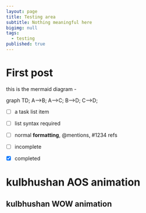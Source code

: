 ```yaml
---
layout: page
title: Testing area
subtitle: Nothing meaningful here
bigimg: null
tags:
  - testing
published: true
---
```



# First post

this is the mermaid diagram -


<div class="mermaid">

graph TD;
    A-->B;
    A-->C;
    B-->D;
    C-->D;

</div>



- [ ] a task list item
- [ ] list syntax required
- [ ] normal **formatting**, @mentions, #1234 refs
- [ ] incomplete
- [x] completed




<i class="ai ai-coursera ai-5x"></i>


<i style="color: Tomato;" class="fas fa-stroopwafel fa-3x"></i>

<div class="item" data-aos="fade-up"> <h1> kulbhushan AOS animation</h1> </div>



<div class="wow zoomIn" data-wow-duration="0.5s">
<h2> kulbhushan WOW animation</h2>
</div>


<canvas id="bar-chart-horizontal" width="800" height="450"></canvas>
<script>
new Chart(document.getElementById("bar-chart-horizontal"), {
    type: 'horizontalBar',
    data: {
      labels: ["Africa", "Asia", "Europe", "Latin America", "North America"],
      datasets: [
        {
          label: "Population (millions)",
          backgroundColor: ["#3e95cd", "#8e5ea2","#3cba9f","#e8c3b9","#c45850"],
          data: [2478,5267,734,784,433]
        }
      ]
    },
    options: {
      legend: { display: false },
      title: {
        display: true,
        text: 'Predicted world population (millions) in 2050'
      }
     
    }
});
 
</script>

 